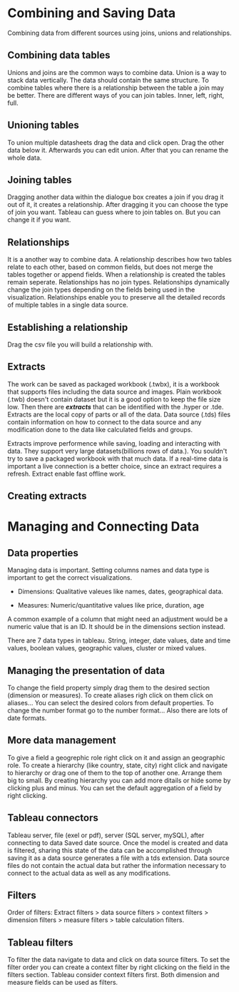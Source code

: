 
# Combining and Saving Data

Combining data from different sources using joins, unions and relationships. 

## Combining data tables

Unions and joins are the common ways to combine data. Union is a way to stack data vertically.
The data should contain the same structure. To combine tables where there is a relationship
between the table a join may be better. There are different ways of you can join tables. Inner,
left, right, full.

## Unioning tables

To union multiple datasheets drag the data and click open. Drag the other data below it.
Afterwards you can edit union. After that you can rename the whole data.

## Joining tables

Dragging another data within the dialogue box creates a join if you drag it out of it, it creates
a relationship. After dragging it you can choose the type of join you want. Tableau can guess
where to join tables on. But you can change it if you want.


## Relationships

It is a another way to combine data. A relationship describes how two tables relate to each other,
based on common fields, but does not merge the tables together or append fields. When a relationship
is created the tables remain seperate. Relationships has no join types. Relationships dynamically
change the join types depending on the fields being used in the visualization. Relationships enable
you to preserve all the detailed records of multiple tables in a single data source.

## Establishing a relationship

Drag the csv file you will build a relationship with.

## Extracts

The work can be saved as packaged workbook (.twbx), it is a workbook that supports files including
the data source and images. Plain workbook (.twb) doesn't contain dataset but it is a good option to 
keep the file size low. Then there are ***extracts*** that can be identified with the .hyper or .tde.
Extracts are the local copy of parts or all of the data. Data source (.tds) files contain information
on how to connect to the data source and any modification done to the data like calculated fields and 
groups.

Extracts improve performence while saving, loading and interacting with data. They support very large
datasets(billions rows of data.). You souldn't try to save a packaged workbook with that much data. 
If a real-time data is important a live connection is a better choice, since an extract requires a refresh.
Extract enable fast offline work.

## Creating extracts


# Managing and Connecting Data

## Data properties
Managing data is important. Setting columns names and data type is important to get the correct
visualizations.
* Dimensions: Qualitative valeues like names, dates, geographical data.

* Measures: Numeric/quantitative values like price, duration, age

A common example of a column that might need an adjustment would be a numeric value that is an
ID. It should be in the dimensions section instead. 

There are 7 data types in tableau. String, integer, date values, date and time values, boolean
values, geographic values, cluster or mixed values.

## Managing the presentation of data
To change the field property simply drag them to the desired section (dimension or measures). To
create aliases righ click on them click on aliases... You can select the desired colors from 
default properties. To change the number format go to the number format... Also there are lots of
date formats.

## More data management

To give a field a geogrephic role right click on it and assign an geographic role. To create a
hierarchy (like country, state, city) right click and navigate to hierarchy or drag one of them to the top
of another one. Arrange them big to small. By creating hierarchy you can add more ditails or hide some by
clicking plus and minus. You can set the default aggregation of a field by right clicking.

## Tableau connectors

Tableau server, file (exel or pdf), server (SQL server, mySQL), after connecting to data Saved date source.
Once the model is created and data is filtered, sharing this state of the data can be accomplished through
saving it as a data source generates a file with a tds extension. Data source files do not contain the actual
data but rather the information necessary to connect to the actual data as well as any modifications.

## Filters
Order of filters: Extract filters > data source filters > context filters > dimension filters > measure 
filters > table calculation filters.

## Tableau filters
To filter the data navigate to data and  click on data source filters. To set the filter order you can 
create a context filter by right clicking on the field in the filters section. Tableau consider context
filters first. Both dimension and measure fields can be used as filters.

